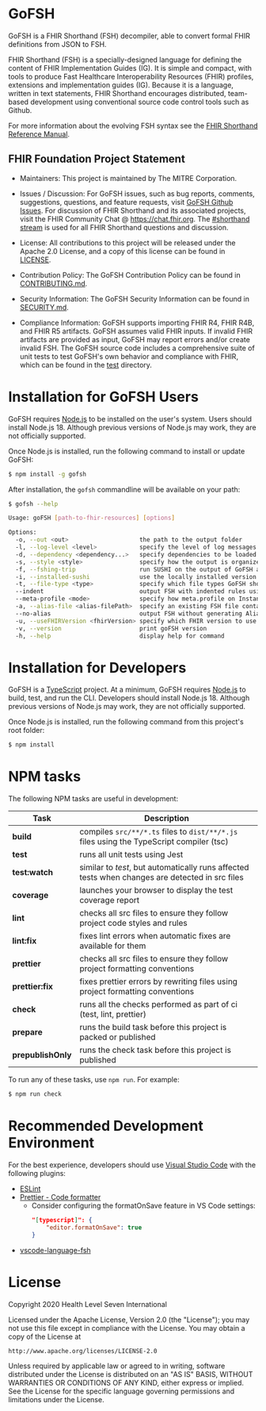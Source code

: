 # GoFSH

GoFSH is a FHIR Shorthand (FSH) decompiler, able to convert formal FHIR definitions from JSON to FSH.

FHIR Shorthand (FSH) is a specially-designed language for defining the content of FHIR Implementation Guides (IG). It is simple and compact, with tools to produce Fast Healthcare Interoperability Resources (FHIR) profiles, extensions and implementation guides (IG). Because it is a language, written in text statements, FHIR Shorthand encourages distributed, team-based development using conventional source code control tools such as Github.

For more information about the evolving FSH syntax see the [FHIR Shorthand Reference Manual](https://build.fhir.org/ig/HL7/fhir-shorthand/).

## FHIR Foundation Project Statement

  * Maintainers: This project is maintained by The MITRE Corporation.

  * Issues / Discussion: For GoFSH issues, such as bug reports, comments, suggestions, questions, and feature requests, visit [GoFSH Github Issues](https://github.com/FHIR/GoFSH/issues). For discussion of FHIR Shorthand and its associated projects, visit the FHIR Community Chat @ https://chat.fhir.org. The [#shorthand stream](https://chat.fhir.org/#narrow/stream/215610-shorthand) is used for all FHIR Shorthand questions and discussion.

  * License: All contributions to this project will be released under the Apache 2.0 License, and a copy of this license can be found in [LICENSE](LICENSE).

  * Contribution Policy: The GoFSH Contribution Policy can be found in [CONTRIBUTING.md](CONTRIBUTING.md).

  * Security Information: The GoFSH Security Information can be found in [SECURITY.md](SECURITY.md).

  * Compliance Information: GoFSH supports importing FHIR R4, FHIR R4B, and FHIR R5 artifacts. GoFSH assumes valid FHIR inputs. If invalid FHIR artifacts are provided as input, GoFSH may report errors and/or create invalid FSH. The GoFSH source code includes a comprehensive suite of unit tests to test GoFSH's own behavior and compliance with FHIR, which can be found in the [test](test) directory.


# Installation for GoFSH Users

GoFSH requires [Node.js](https://nodejs.org/) to be installed on the user's system. Users should install Node.js 18. Although previous versions of Node.js may work, they are not officially supported.

Once Node.js is installed, run the following command to install or update GoFSH:

```sh
$ npm install -g gofsh
```

After installation, the `gofsh` commandline will be available on your path:

```sh
$ gofsh --help

Usage: goFSH [path-to-fhir-resources] [options]

Options:
  -o, --out <out>                    the path to the output folder
  -l, --log-level <level>            specify the level of log messages: error, warn, info (default), debug
  -d, --dependency <dependency...>   specify dependencies to be loaded using format dependencyId@version (FHIR R4 included by default)
  -s, --style <style>                specify how the output is organized into files: file-per-definition (default), group-by-fsh-type, group-by-profile, single-file
  -f, --fshing-trip                  run SUSHI on the output of GoFSH and generate a comparison of the round trip results
  -i, --installed-sushi              use the locally installed version of SUSHI when generating comparisons with the "-f" option
  -t, --file-type <type>             specify which file types GoFSH should accept as input: json-only (default), xml-only, json-and-xml
  --indent                           output FSH with indented rules using context paths
  --meta-profile <mode>              specify how meta.profile on Instances should be applied to the InstanceOf keyword: only-one (default), first, none
  -a, --alias-file <alias-filePath>  specify an existing FSH file containing aliases to be loaded.
  --no-alias                         output FSH without generating Aliases
  -u, --useFHIRVersion <fhirVersion> specify which FHIR version to use when it cannot be inferred
  -v, --version                      print goFSH version
  -h, --help                         display help for command
```

# Installation for Developers

GoFSH is a [TypeScript](https://www.typescriptlang.org/) project. At a minimum, GoFSH requires [Node.js](https://nodejs.org/) to build, test, and run the CLI. Developers should install Node.js 18. Although previous versions of Node.js may work, they are not officially supported.

Once Node.js is installed, run the following command from this project's root folder:

```sh
$ npm install
```

# NPM tasks

The following NPM tasks are useful in development:

| Task               | Description                                                                                     |
| ------------------ | ----------------------------------------------------------------------------------------------- |
| **build**          | compiles `src/**/*.ts` files to `dist/**/*.js` files using the TypeScript compiler (tsc)        |
| **test**           | runs all unit tests using Jest                                                                  |
| **test:watch**     | similar to _test_, but automatically runs affected tests when changes are detected in src files |
| **coverage**       | launches your browser to display the test coverage report                                       |
| **lint**           | checks all src files to ensure they follow project code styles and rules                        |
| **lint:fix**       | fixes lint errors when automatic fixes are available for them                                   |
| **prettier**       | checks all src files to ensure they follow project formatting conventions                       |
| **prettier:fix**   | fixes prettier errors by rewriting files using project formatting conventions                   |
| **check**          | runs all the checks performed as part of ci (test, lint, prettier)                              |
| **prepare**        | runs the build task before this project is packed or published                                  |
| **prepublishOnly** | runs the check task before this project is published                                            |

To run any of these tasks, use `npm run`. For example:

```sh
$ npm run check
```

# Recommended Development Environment

For the best experience, developers should use [Visual Studio Code](https://code.visualstudio.com/) with the following plugins:

- [ESLint](https://marketplace.visualstudio.com/items?itemName=dbaeumer.vscode-eslint)
- [Prettier - Code formatter](https://marketplace.visualstudio.com/items?itemName=esbenp.prettier-vscode)
  - Consider configuring the formatOnSave feature in VS Code settings:
    ```json
    "[typescript]": {
        "editor.formatOnSave": true
    }
    ```
- [vscode-language-fsh](https://marketplace.visualstudio.com/items?itemName=kmahalingam.vscode-language-fsh)

# License

Copyright 2020 Health Level Seven International

Licensed under the Apache License, Version 2.0 (the "License");
you may not use this file except in compliance with the License.
You may obtain a copy of the License at

    http://www.apache.org/licenses/LICENSE-2.0

Unless required by applicable law or agreed to in writing, software
distributed under the License is distributed on an "AS IS" BASIS,
WITHOUT WARRANTIES OR CONDITIONS OF ANY KIND, either express or implied.
See the License for the specific language governing permissions and
limitations under the License.

